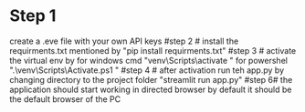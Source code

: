 # Step 1 #
create a .eve file with your own API keys 
#step 2 #
install the requirments.txt mentioned 
by "pip install requirments.txt"
#step 3 #
activate the virtual env by 
for windows cmd 
"venv\Scripts\activate
"
for powershel 
".\venv\Scripts\Activate.ps1
"
#step 4 #
after activation run teh app.py by changing directory to the project folder 
"streamlit run app.py"
#step 6#
the application should start working in directed browser 
by default it should be the default browser of the PC 
